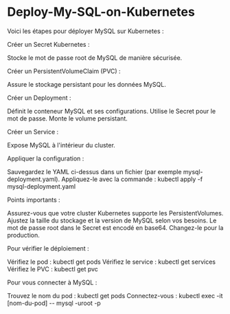 # Deploy-My-SQL-on-Kubernetes
Voici les étapes pour déployer MySQL sur Kubernetes :

Créer un Secret Kubernetes :

Stocke le mot de passe root de MySQL de manière sécurisée.


Créer un PersistentVolumeClaim (PVC) :

Assure le stockage persistant pour les données MySQL.


Créer un Deployment :

Définit le conteneur MySQL et ses configurations.
Utilise le Secret pour le mot de passe.
Monte le volume persistant.


Créer un Service :

Expose MySQL à l'intérieur du cluster.


Appliquer la configuration :

Sauvegardez le YAML ci-dessus dans un fichier (par exemple mysql-deployment.yaml).
Appliquez-le avec la commande : kubectl apply -f mysql-deployment.yaml



Points importants :

Assurez-vous que votre cluster Kubernetes supporte les PersistentVolumes.
Ajustez la taille du stockage et la version de MySQL selon vos besoins.
Le mot de passe root dans le Secret est encodé en base64. Changez-le pour la production.

Pour vérifier le déploiement :

Vérifiez le pod : kubectl get pods
Vérifiez le service : kubectl get services
Vérifiez le PVC : kubectl get pvc

Pour vous connecter à MySQL :

Trouvez le nom du pod : kubectl get pods
Connectez-vous : kubectl exec -it [nom-du-pod] -- mysql -uroot -p
